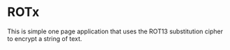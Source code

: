 # ROTx

This is simple one page application that uses the ROT13 substitution cipher to encrypt a string of text.
